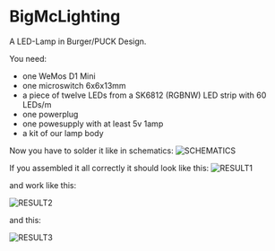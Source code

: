 # BigMcLighting

A LED-Lamp in Burger/PUCK Design.

You need:
* one WeMos D1 Mini
* one microswitch 6x6x13mm
* a piece of twelve LEDs from a SK6812 (RGBNW) LED strip with 60 LEDs/m
* one powerplug
* one powesupply with at least 5v 1amp
* a kit of our lamp body

Now you have to solder it like in schematics:
![SCHEMATICS](https://raw.github.com/FabLab-Luenen/BigMcLighting/master/pictures/schematics.jpg)

If you assembled it all correctly it should look like this:
![RESULT1](https://raw.github.com/FabLab-Luenen/BigMcLighting/master/pictures/result1.jpg)

and work like this:

![RESULT2](https://raw.github.com/FabLab-Luenen/BigMcLighting/master/pictures/result2.gif)

and this:

![RESULT3](https://raw.github.com/FabLab-Luenen/BigMcLighting/master/pictures/result3.gif)
